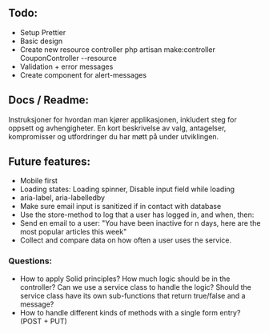 ## Todo:

- Setup Prettier
- Basic design
- Create new resource controller php artisan make:controller CouponController --resource
- Validation + error messages
- Create component for alert-messages

## Docs / Readme:

Instruksjoner for hvordan man kjører applikasjonen, inkludert steg for oppsett og avhengigheter.
En kort beskrivelse av valg, antagelser, kompromisser og utfordringer du har møtt på under utviklingen.

## Future features:

- Mobile first
- Loading states: Loading spinner, Disable input field while loading
- aria-label, aria-labelledby
- Make sure email input is sanitized if in contact with database
- Use the store-method to log that a user has logged in, and when, then:
- Send en email to a user: "You have been inactive for n days, here are the most popular articles this week"
- Collect and compare data on how often a user uses the service.

### Questions:

- How to apply Solid principles? How much logic should be in the controller? Can we use a service class to handle the logic? Should the service class have its own sub-functions that return true/false and a message?
- How to handle different kinds of methods with a single form entry? (POST + PUT)
